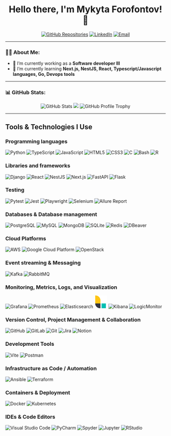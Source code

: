 <h1 align="center">Hello there, I'm Mykyta Forofontov! 👋</h1>

<p align="center">
  <a href="https://github.com/MForofontov?tab=repositories"><img src="https://img.shields.io/badge/-My%20Repos-181717?style=for-the-badge&logo=github" alt="GitHub Repositories"></a>
  <a href="https://www.linkedin.com/in/mykyta-forofontov-7128a31bb"><img src="https://img.shields.io/badge/-LinkedIn-0077B5?style=for-the-badge&logo=linkedin" alt="LinkedIn"></a>
  <a href="mailto:[mykyta_forofontov@hotmail.com]"><img src="https://img.shields.io/badge/-Email-c14438?style=for-the-badge&logo=Gmail&logoColor=white" alt="Email"></a>
</p>

---

### 👨‍💻 About Me:
- 🔭 I’m currently working as a **Software developer III**
- 🌱 I’m currently learning **Next.js, NestJS, React, Typescript/Javascript languages, Go, Devops tools**

---

### 📊 GitHub Stats:
<p align="center">
  <img src="https://github-readme-stats.vercel.app/api?username=MForofontov&show_icons=true&theme=radical&count_private=true&include_all_commits=true" alt="GitHub Stats" height="180em" />
  <img src="https://github-readme-stats.vercel.app/api/top-langs/?username=MForofontov&layout=compact&theme=radical&langs_count=10" height="180em" />
  <img src="https://github-profile-trophy.vercel.app/?username=MForofontov&theme=onedark&title=Commits,PullRequest,Reviews,Issues,Experience,Stars,Repositories,Followers" alt="GitHub Profile Trophy">
</p>

---
## **Tools & Technologies I Use**

### Programming languages
<p>
  <img src="https://cdn.jsdelivr.net/gh/devicons/devicon/icons/python/python-original.svg" width="40" height="40" alt="Python" />
  <img src="https://cdn.jsdelivr.net/gh/devicons/devicon/icons/typescript/typescript-original.svg" width="40" height="40" alt="TypeScript" />
  <img src="https://cdn.jsdelivr.net/gh/devicons/devicon/icons/javascript/javascript-original.svg" width="40" height="40" alt="JavaScript" />
  <img src="https://cdn.jsdelivr.net/gh/devicons/devicon/icons/html5/html5-original.svg" width="40" height="40" alt="HTML5" />
  <img src="https://cdn.jsdelivr.net/gh/devicons/devicon/icons/css3/css3-original.svg" width="40" height="40" alt="CSS3" />
  <img src="https://cdn.jsdelivr.net/gh/devicons/devicon/icons/c/c-original.svg" width="40" height="40" alt="C" />
  <img src="https://cdn.jsdelivr.net/gh/devicons/devicon/icons/bash/bash-original.svg" width="40" height="40" alt="Bash" />
  <img src="https://cdn.jsdelivr.net/gh/devicons/devicon/icons/r/r-original.svg" width="40" height="40" alt="R" />
</p>

### Libraries and frameworks
<p>
  <img src="https://cdn.jsdelivr.net/gh/devicons/devicon/icons/django/django-plain.svg" width="40" height="40" alt="Django" />
  <img src="https://cdn.jsdelivr.net/gh/devicons/devicon/icons/react/react-original.svg" width="40" height="40" alt="React" />
  <img src="https://nestjs.com/img/logo-small.svg" width="40" height="40" alt="NestJS" />
  <img src="https://cdn.jsdelivr.net/gh/devicons/devicon/icons/nextjs/nextjs-original.svg" width="40" height="40" alt="Next.js" />
  <img src="https://cdn.jsdelivr.net/gh/devicons/devicon/icons/fastapi/fastapi-original.svg" width="40" height="40" alt="FastAPI" />
  <img src="https://cdn.jsdelivr.net/gh/devicons/devicon/icons/flask/flask-original.svg" width="40" height="40" alt="Flask" />
</p>

### Testing
<p>
  <img src="https://cdn.jsdelivr.net/gh/devicons/devicon/icons/pytest/pytest-original.svg" width="40" height="40" alt="Pytest" />
  <img src="https://cdn.jsdelivr.net/gh/devicons/devicon/icons/jest/jest-plain.svg" width="40" height="40" alt="Jest" />
  <img src="https://playwright.dev/img/playwright-logo.svg" width="40" height="40" alt="Playwright" />
  <img src="https://cdn.jsdelivr.net/gh/devicons/devicon/icons/selenium/selenium-original.svg" width="40" height="40" alt="Selenium" />
  <img src="https://avatars.githubusercontent.com/u/5879127?s=200&v=4" width="40" height="40" alt="Allure Report" />
</p>

### Databases & Database management
<p>
  <img src="https://cdn.jsdelivr.net/gh/devicons/devicon/icons/postgresql/postgresql-original.svg" width="40" height="40" alt="PostgreSQL" />
  <img src="https://cdn.jsdelivr.net/gh/devicons/devicon/icons/mysql/mysql-original.svg" width="40" height="40" alt="MySQL" />
  <img src="https://cdn.jsdelivr.net/gh/devicons/devicon/icons/mongodb/mongodb-original.svg" width="40" height="40" alt="MongoDB" />
  <img src="https://cdn.jsdelivr.net/gh/devicons/devicon/icons/sqlite/sqlite-original.svg" width="40" height="40" alt="SQLite" />
  <img src="https://cdn.jsdelivr.net/gh/devicons/devicon/icons/redis/redis-original.svg" width="40" height="40" alt="Redis" />
  <img src="https://cdn.jsdelivr.net/gh/devicons/devicon/icons/dbeaver/dbeaver-original.svg" width="40" height="40" alt="DBeaver" />
</p>

### Cloud Platforms
<p>
  <img src="https://raw.githubusercontent.com/gilbarbara/logos/main/logos/aws.svg" width="40" height="40" alt="AWS" />
  <img src="https://raw.githubusercontent.com/gilbarbara/logos/main/logos/google-cloud.svg" width="40" height="40" alt="Google Cloud Platform" />
  <img src="https://cdn.simpleicons.org/openstack/ED1944" width="40" height="40" alt="OpenStack" />
</p>

### Event streaming & Messaging
<p>
  <img src="https://cdn.jsdelivr.net/gh/devicons/devicon/icons/apachekafka/apachekafka-original.svg" width="40" height="40" alt="Kafka" />
  <img src="https://cdn.jsdelivr.net/gh/devicons/devicon/icons/rabbitmq/rabbitmq-original.svg" width="40" height="40" alt="RabbitMQ" />
</p>

### Monitoring, Metrics, Logs, and Visualization
<p>
  <img src="https://cdn.jsdelivr.net/gh/devicons/devicon/icons/grafana/grafana-original.svg" width="40" height="40" alt="Grafana" />
  <img src="https://cdn.jsdelivr.net/gh/devicons/devicon/icons/prometheus/prometheus-original.svg" width="40" height="40" alt="Prometheus" />
  <img src="https://cdn.jsdelivr.net/gh/devicons/devicon/icons/elasticsearch/elasticsearch-original.svg" width="40" height="40" alt="Elasticsearch" />
  <img src="https://raw.githubusercontent.com/devicons/devicon/master/icons/logstash/logstash-original.svg" width="40" height="40" alt="Logstash" />
  <img src="https://cdn.jsdelivr.net/gh/devicons/devicon/icons/kibana/kibana-original.svg" width="40" height="40" alt="Kibana" />
  <img src="https://svgmix.com/uploads/71c5b8-logicmonitor.svg" width="40" height="40" alt="LogicMonitor" />
</p>

### Version Control, Project Management & Collaboration
<p>
  <img src="https://cdn.jsdelivr.net/gh/devicons/devicon/icons/github/github-original.svg" width="40" height="40" alt="GitHub" />
  <img src="https://cdn.jsdelivr.net/gh/devicons/devicon/icons/gitlab/gitlab-original.svg" width="40" height="40" alt="GitLab" />
  <img src="https://cdn.jsdelivr.net/gh/devicons/devicon/icons/git/git-original.svg" width="40" height="40" alt="Git" />
  <img src="https://cdn.jsdelivr.net/gh/devicons/devicon/icons/jira/jira-original.svg" width="40" height="40" alt="Jira" />
  <img src="https://cdn.jsdelivr.net/gh/devicons/devicon/icons/notion/notion-original.svg" width="40" height="40" alt="Notion" />
</p>

### Development Tools
<p>
  <img src="https://cdn.jsdelivr.net/gh/devicons/devicon/icons/vite/vite-original.svg" width="40" height="40" alt="Vite" />
  <img src="https://cdn.jsdelivr.net/gh/devicons/devicon/icons/postman/postman-original.svg" width="40" height="40" alt="Postman" />
</p>

### Infrastructure as Code / Automation
<p>
  <img src="https://cdn.jsdelivr.net/gh/devicons/devicon/icons/ansible/ansible-original.svg" width="40" height="40" alt="Ansible" />
  <img src="https://cdn.jsdelivr.net/gh/devicons/devicon/icons/terraform/terraform-original.svg" width="40" height="40" alt="Terraform" />
</p>

### Containers & Deployment
<p>
  <img src="https://cdn.jsdelivr.net/gh/devicons/devicon/icons/docker/docker-original.svg" width="40" height="40" alt="Docker" />
  <img src="https://cdn.jsdelivr.net/gh/devicons/devicon/icons/kubernetes/kubernetes-plain.svg" width="40" height="40" alt="Kubernetes" />
</p>

### IDEs & Code Editors
<p>
  <img src="https://cdn.jsdelivr.net/gh/devicons/devicon/icons/vscode/vscode-original.svg" width="40" height="40" alt="Visual Studio Code" />
  <img src="https://cdn.jsdelivr.net/gh/devicons/devicon/icons/pycharm/pycharm-original.svg" width="40" height="40" alt="PyCharm" />
  <img src="https://cdn.jsdelivr.net/gh/devicons/devicon/icons/spyder/spyder-original.svg" width="40" height="40" alt="Spyder" />
  <img src="https://cdn.jsdelivr.net/gh/devicons/devicon/icons/jupyter/jupyter-original.svg" width="40" height="40" alt="Jupyter" />
  <img src="https://cdn.jsdelivr.net/gh/devicons/devicon/icons/rstudio/rstudio-original.svg" width="40" height="40" alt="RStudio" />
</p>
